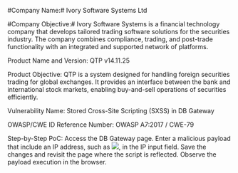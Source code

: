 #Company Name:#
Ivory Software Systems Ltd

#Company Objective:#
Ivory Software Systems is a financial technology company that develops tailored trading software solutions for the securities industry. The company combines compliance, trading, and post-trade functionality with an integrated and supported network of platforms.

Product Name and Version:
QTP v14.11.25

Product Objective:
QTP is a system designed for handling foreign securities trading for global exchanges. It provides an interface between the bank and international stock markets, enabling buy-and-sell operations of securities efficiently.

Vulnerability Name:
Stored Cross-Site Scripting (SXSS) in DB Gateway

OWASP/CWE ID Reference Number:
OWASP A7:2017 / CWE-79

Step-by-Step PoC:
Access the DB Gateway page.
Enter a malicious payload that include an IP address, such as <img src=1.1.1.1.x onerror=alert(1)>, in the IP input field.
Save the changes and revisit the page where the script is reflected.
Observe the payload execution in the browser.
